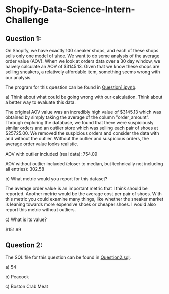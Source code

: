 # Shopify-Data-Science-Intern-Challenge

## Question 1:
On Shopify, we have exactly 100 sneaker shops, and each of these shops sells only one model of shoe. We want to do some analysis of the average order value (AOV). When we look at orders data over a 30 day window, we naively calculate an AOV of $3145.13. Given that we know these shops are selling sneakers, a relatively affordable item, something seems wrong with our analysis.

The program for this question can be found in [Question1.ipynb](https://github.com/anjolinea/Shopify-Data-Science-Intern-Challenge/blob/main/Question1.ipynb).

a) Think about what could be going wrong with our calculation. Think about a better way to evaluate this data. 

The original AOV value was an incredibly high value of $3145.13 which was obtained by simply taking the average of the column "order_amount". Through exploring the database, we found that there were suspiciously similar orders and an outlier store which was selling each pair of shoes at $25725.00. We removed the suspicious orders and consider the data with and without the outlier. Without the outlier and suspicious orders, the average order value looks realistic. 

AOV with outlier included (real data): 754.09

AOV without outlier included (closer to median, but technically not including all entries): 302.58

b) What metric would you report for this dataset?

The average order value is an important metric that I think should be reported. Another metric would be the average cost per pair of shoes. With this metric you could examine many things, like whether the sneaker market is leaning towards more expensive shoes or cheaper shoes. I would also report this metric without outliers. 

c) What is its value?

$151.69

## Question 2:

The SQL file for this question can be found in [Question2.sql](https://github.com/anjolinea/Shopify-Data-Science-Intern-Challenge/blob/main/Question2.sql).

a) 54

b) Peacock

c) Boston Crab Meat
